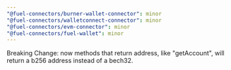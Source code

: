 ```yaml
---
"@fuel-connectors/burner-wallet-connector": minor
"@fuel-connectors/walletconnect-connector": minor
"@fuel-connectors/evm-connector": minor
"@fuel-connectors/fuel-wallet": minor
---
```


Breaking Change: now methods that return address, like "getAccount", will return a b256 address instead of a bech32.
